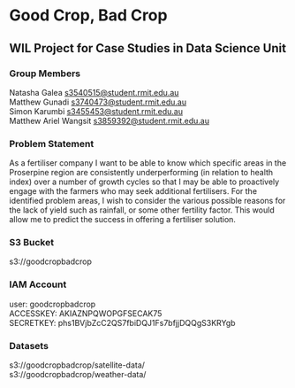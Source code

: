 # Good Crop, Bad Crop
## WIL Project for Case Studies in Data Science Unit

### Group Members
Natasha Galea s3540515@student.rmit.edu.au\
Matthew Gunadi s3740473@student.rmit.edu.au\
Simon Karumbi s3455453@student.rmit.edu.au\
Matthew Ariel Wangsit s3859392@student.rmit.edu.au

### Problem Statement
As a fertiliser company I want to be able to know which specific areas in the Proserpine region are consistently underperforming (in relation to health index) over a number of growth cycles so that I may be able to proactively engage with the farmers who may seek additional fertilisers. For the identified problem areas, I wish to consider the various possible reasons for the lack of yield such as rainfall, or some other fertility factor. This would allow me to predict the success in offering a fertiliser solution.

### S3 Bucket
s3://goodcropbadcrop

### IAM Account
user: goodcropbadcrop\
ACCESSKEY: AKIAZNPQWOPGFSECAK75\
SECRETKEY: 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

### Datasets
s3://goodcropbadcrop/satellite-data/\
s3://goodcropbadcrop/weather-data/
